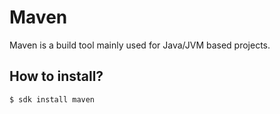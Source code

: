 # Maven

Maven is a build tool mainly used for Java/JVM based projects.

## How to install?

`$ sdk install maven`

